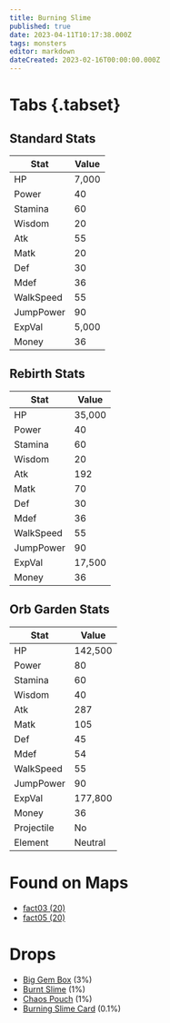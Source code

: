 ```yaml
---
title: Burning Slime
published: true
date: 2023-04-11T10:17:38.000Z
tags: monsters
editor: markdown
dateCreated: 2023-02-16T00:00:00.000Z
---
```


# Tabs {.tabset}

## Standard Stats

|Stat|Value|
|-|-|
|HP|7,000|
|Power|40|
|Stamina|60|
|Wisdom|20|
|Atk|55|
|Matk|20|
|Def|30|
|Mdef|36|
|WalkSpeed|55|
|JumpPower|90|
|ExpVal|5,000|
|Money|36|
## Rebirth Stats

|Stat|Value|
|-|-|
|HP|35,000|
|Power|40|
|Stamina|60|
|Wisdom|20|
|Atk|192|
|Matk|70|
|Def|30|
|Mdef|36|
|WalkSpeed|55|
|JumpPower|90|
|ExpVal|17,500|
|Money|36|
## Orb Garden Stats

|Stat|Value|
|-|-|
|HP|142,500|
|Power|80|
|Stamina|60|
|Wisdom|40|
|Atk|287|
|Matk|105|
|Def|45|
|Mdef|54|
|WalkSpeed|55|
|JumpPower|90|
|ExpVal|177,800|
|Money|36|
|Projectile|No|
|Element|Neutral|

# Found on Maps
 * [fact03 (20)](/maps/fact03)
 * [fact05 (20)](/maps/fact05)

# Drops
 * [Big Gem Box](/items/big-gem-box) (3%)
 * [Burnt Slime](/items/burnt-slime) (1%)
 * [Chaos Pouch](/items/chaos-pouch) (1%)
 * [Burning Slime Card](/items/burning-slime-card) (0.1%)
